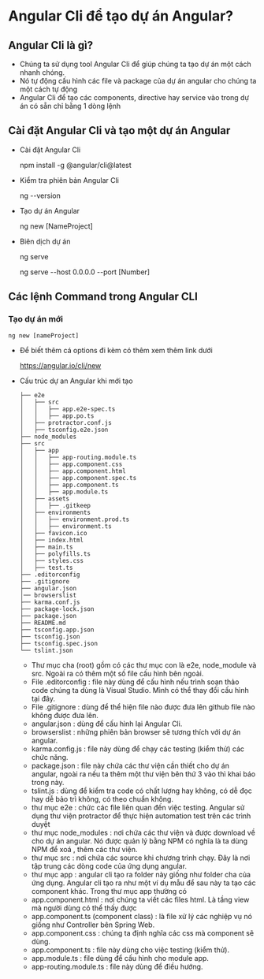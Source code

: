 # Angular Cli để tạo dự án Angular?
## Angular Cli là gì?
- Chúng ta sử dụng tool Angular Cli để giúp chúng ta tạo dự án một cách nhanh chóng.
- Nó tự động cấu hình các file và package của dự án angular cho chúng ta một cách tự động
- Angular Cli để tạo các components, directive hay service vào trong dự án có sẵn chỉ bằng 1 dòng lệnh
## Cài đặt Angular Cli và tạo một dự án Angular
- Cài đặt Angular Cli

    npm install -g @angular/cli@latest
- Kiểm tra phiên bản Angular Cli

    ng --version
- Tạo dự án Angular

    ng new [NameProject]
- Biên dịch dự án

    ng serve

    ng serve --host 0.0.0.0 --port [Number]
## Các lệnh Command trong Angular CLI
### Tạo dự án mới

    ng new [nameProject]
- Để biết thêm cá options đi kèm có thêm xem thêm link dưới

    <https://angular.io/cli/new>
- Cấu trúc dự an Angular khi mới tạo
    ```
    ├── e2e
    │   ├── src
    │   │   ├── app.e2e-spec.ts 
    │   │   ├── app.po.ts
    │   ├── protractor.conf.js 
    │   ├── tsconfig.e2e.json
    ├── node_modules
    ├── src
    │   ├── app
    │   │   ├── app-routing.module.ts
    │   │   ├── app.component.css
    │   │   ├── app.component.html
    │   │   ├── app.component.spec.ts
    │   │   ├── app.component.ts
    │   │   ├── app.module.ts
    │   ├── assets
    │   │   ├── .gitkeep
    │   ├── environments
    │   │   ├── environment.prod.ts
    │   │   ├── environment.ts
    │   ├── favicon.ico
    │   ├── index.html
    │   ├── main.ts
    │   ├── polyfills.ts
    │   ├── styles.css
    │   ├── test.ts
    ├── .editorconfig
    ├── .gitignore
    ├── angular.json
    │── browserslist   
    ├── karma.conf.js
    ├── package-lock.json
    ├── package.json
    ├── README.md
    ├── tsconfig.app.json
    ├── tsconfig.json
    ├── tsconfig.spec.json
    └── tslint.json
    ```

    + Thư mục cha (root) gồm có các thư mục con là e2e, node_module và src. Ngoài ra có thêm một số file cấu hình bên ngoài.
    + File .editorconfig : file này dùng để cấu hình nếu trình soạn thảo code chúng ta dùng là Visual Studio. Mình có thể thay đổi cấu hình tại đây.
    + File .gitignore : dùng để thể hiện file nào được đưa lên github file nào không được đưa lên.
    + angular.json : dùng để cấu hình lại Angular Cli.
    + browserslist : những phiên bản browser sẽ tương thích với dự án angular.
    + karma.config.js : file này dùng để chạy các testing (kiểm thử) các chức năng.
    + package.json : file này chứa các thư viện cần thiết cho dự án angular, ngoài ra nếu ta thêm một thư viện bên thứ 3 vào thì khai báo trong này.
    + tslint.js : dùng để kiểm tra code có chất lượng hay không, có dễ đọc hay dễ bảo trì không, có theo chuẩn không.
    + thư mục e2e : chức các file liên quan đến việc testing. Angular sử dụng thư viện protractor để thực hiện automation test trên các trình duyệt
    + thư mục node_modules : nơi chứa các thư viện và được download về cho dự án angular. Nó được quản lý bằng NPM có nghĩa là ta dùng NPM để xoá , thêm các thư viện.
    + thư mục src : nơi chứa các source khi chương trình chạy. Đây là nơi tập trung các dòng code của ứng dụng angular.
    + thư mục app : angular cli tạo ra folder này giống như folder cha của ứng dụng. Angular cli tạo ra như một ví dụ mẫu để sau này ta tạo các component khác. Trong thư mục app thường có
    + app.component.html : nơi chúng ta viết các files html. Là tầng view mà người dùng có thể thấy được
    + app.component.ts (component class) : là file xử lý các nghiệp vụ nó giống như Controller bên Spring Web.
    + app.component.css : chúng ta định nghĩa các css mà component sẽ dùng.
    + app.component.ts : file này dùng cho việc testing (kiểm thử).
    + app.module.ts : file dùng để cấu hình cho module app.
    + app-routing.module.ts : file này dùng để điều hướng.